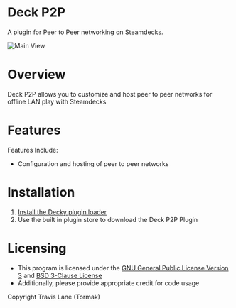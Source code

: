 # Deck P2P

A plugin for Peer to Peer networking on Steamdecks.

![Main View](./assets/thumbnail.png)


# Overview

Deck P2P allows you to customize and host peer to peer networks for offline LAN play with Steamdecks


# Features

Features Include:<br/>
 - Configuration and hosting of peer to peer networks


# Installation
1. [Install the Decky plugin loader](https://github.com/SteamDeckHomebrew/decky-loader#installation)
2. Use the built in plugin store to download the Deck P2P Plugin


# Licensing
 - This program is licensed under the [GNU General Public License Version 3](https://www.gnu.org/licenses/#GPL) and [BSD 3-Clause License](https://opensource.org/license/bsd-3-clause/) <br/>
 - Additionally, please provide appropriate credit for code usage

Copyright Travis Lane (Tormak)
